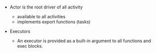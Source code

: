 
- Actor is the root driver of all activity
  - available to all activities
  - implements export functions (tasks)

- Executors
  - An executor is provided as a built-in argument to all functions
    and exec blocks. 